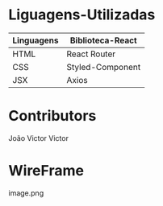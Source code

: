 # Liguagens-Utilizadas
|Linguagens|Biblioteca-React|
|----------|----------|
|   HTML| React Router
|   CSS | Styled-Component |
|   JSX | Axios| 

# Contributors
 João Victor Victor


# WireFrame 
image.png